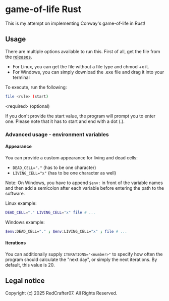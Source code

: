 # game-of-life Rust

This is my attempt on implementing Conway's game-of-life in Rust!

## Usage

There are multiple options available to run this.
First of all, get the file from the [releases](https://github.com/RedCrafter07/game-of-life/releases/latest).

- For Linux, you can get the file without a file type and chmod +x <file> it.
- For Windows, you can simply download the .exe file and drag it into your terminal

To execute, run the following:

```bash
file <rule> (start)
```

\<required> \(optional)

If you don't provide the start value, the program will prompt you to enter one. Please note that it has to start and end with a dot (.).

### Advanced usage - environment variables

#### Appearance

You can provide a custom appearance for living and dead cells:

- `DEAD_CELL="."` (has to be one character)
- `LIVING_CELL="x"` (has to be one character as well)

Note: On Windows, you have to append `$env:` in front of the variable names and then add a semicolon after each variable before entering the path to the software.

Linux example:

```bash
DEAD_CELL="." LIVING_CELL="x" file # ...
```

Windows example:

```bash
$env:DEAD_CELL="." ; $env:LIVING_CELL="x" ; file # ...
```

#### Iterations

You can additionally supply `ITERATIONS="<number>"` to specify how often the program should calculate the "next day", or simply the next iterations. By default, this value is 20.

## Legal notice

Copyright (c) 2025 RedCrafter07. All Rights Reserved.

